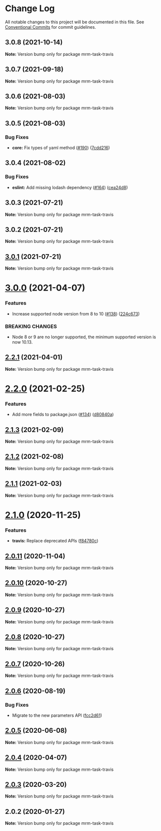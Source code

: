 # Change Log

All notable changes to this project will be documented in this file.
See [Conventional Commits](https://conventionalcommits.org) for commit guidelines.

## 3.0.8 (2021-10-14)

**Note:** Version bump only for package mrm-task-travis





## 3.0.7 (2021-09-18)

**Note:** Version bump only for package mrm-task-travis





## 3.0.6 (2021-08-03)

**Note:** Version bump only for package mrm-task-travis





## 3.0.5 (2021-08-03)


### Bug Fixes

* **core:** Fix types of yaml method ([#190](https://github.com/sapegin/mrm/issues/190)) ([7cdd216](https://github.com/sapegin/mrm/commit/7cdd216681155e44a3d17f4d734a2d6f91fede4c))





## 3.0.4 (2021-08-02)


### Bug Fixes

* **eslint:** Add missing lodash dependency ([#164](https://github.com/sapegin/mrm/issues/164)) ([cea24d8](https://github.com/sapegin/mrm/commit/cea24d80d031c835519db595a3da6a16556be28f))





## 3.0.3 (2021-07-21)

**Note:** Version bump only for package mrm-task-travis





## 3.0.2 (2021-07-21)

**Note:** Version bump only for package mrm-task-travis





## [3.0.1](https://github.com/sapegin/mrm/compare/mrm-task-travis@3.0.0...mrm-task-travis@3.0.1) (2021-07-21)

**Note:** Version bump only for package mrm-task-travis





# [3.0.0](https://github.com/sapegin/mrm/compare/mrm-task-travis@2.2.1...mrm-task-travis@3.0.0) (2021-04-07)


### Features

* Increase supported node version from 8 to 10 ([#138](https://github.com/sapegin/mrm/issues/138)) ([224c673](https://github.com/sapegin/mrm/commit/224c67332ee71b9e275dbea1435cd9088852ff6f))


### BREAKING CHANGES

* Node 8 or 9 are no longer supported, the minimum supported version is now 10.13.





## [2.2.1](https://github.com/sapegin/mrm/compare/mrm-task-travis@2.2.0...mrm-task-travis@2.2.1) (2021-04-01)

**Note:** Version bump only for package mrm-task-travis





# [2.2.0](https://github.com/sapegin/mrm/compare/mrm-task-travis@2.1.3...mrm-task-travis@2.2.0) (2021-02-25)


### Features

* Add more fields to package.json ([#134](https://github.com/sapegin/mrm/issues/134)) ([d80840a](https://github.com/sapegin/mrm/commit/d80840a5e771976ef38cdf8a3b535a412e1097f6))





## [2.1.3](https://github.com/sapegin/mrm/compare/mrm-task-travis@2.1.2...mrm-task-travis@2.1.3) (2021-02-09)

**Note:** Version bump only for package mrm-task-travis





## [2.1.2](https://github.com/sapegin/mrm/compare/mrm-task-travis@2.1.1...mrm-task-travis@2.1.2) (2021-02-08)

**Note:** Version bump only for package mrm-task-travis





## [2.1.1](https://github.com/sapegin/mrm/compare/mrm-task-travis@2.1.0...mrm-task-travis@2.1.1) (2021-02-03)

**Note:** Version bump only for package mrm-task-travis





# [2.1.0](https://github.com/sapegin/mrm/compare/mrm-task-travis@2.0.11...mrm-task-travis@2.1.0) (2020-11-25)


### Features

* **travis:** Replace deprecated APIs ([f84780c](https://github.com/sapegin/mrm/commit/f84780cb4c370364dcd1e516c8c57f6e502f29d2))





## [2.0.11](https://github.com/sapegin/mrm/compare/mrm-task-travis@2.0.10...mrm-task-travis@2.0.11) (2020-11-04)

**Note:** Version bump only for package mrm-task-travis





## [2.0.10](https://github.com/sapegin/mrm/compare/mrm-task-travis@2.0.9...mrm-task-travis@2.0.10) (2020-10-27)

**Note:** Version bump only for package mrm-task-travis





## [2.0.9](https://github.com/sapegin/mrm/compare/mrm-task-travis@2.0.8...mrm-task-travis@2.0.9) (2020-10-27)

**Note:** Version bump only for package mrm-task-travis





## [2.0.8](https://github.com/sapegin/mrm/compare/mrm-task-travis@2.0.7...mrm-task-travis@2.0.8) (2020-10-27)

**Note:** Version bump only for package mrm-task-travis





## [2.0.7](https://github.com/sapegin/mrm/compare/mrm-task-travis@2.0.6...mrm-task-travis@2.0.7) (2020-10-26)

**Note:** Version bump only for package mrm-task-travis





## [2.0.6](https://github.com/sapegin/mrm/compare/mrm-task-travis@2.0.5...mrm-task-travis@2.0.6) (2020-08-19)


### Bug Fixes

* Migrate to the new parameters API ([fcc2d61](https://github.com/sapegin/mrm/commit/fcc2d61be7ec720b0cd4c45e3cb65c6f543a45fb))





## [2.0.5](https://github.com/sapegin/mrm/compare/mrm-task-travis@2.0.4...mrm-task-travis@2.0.5) (2020-06-08)

**Note:** Version bump only for package mrm-task-travis





## [2.0.4](https://github.com/sapegin/mrm/compare/mrm-task-travis@2.0.3...mrm-task-travis@2.0.4) (2020-04-07)

**Note:** Version bump only for package mrm-task-travis





## [2.0.3](https://github.com/sapegin/mrm/compare/mrm-task-travis@2.0.2...mrm-task-travis@2.0.3) (2020-03-20)

**Note:** Version bump only for package mrm-task-travis





## 2.0.2 (2020-01-27)

**Note:** Version bump only for package mrm-task-travis
